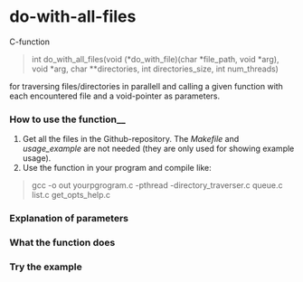# do-with-all-files
C-function 

> int do_with_all_files(void (\*do_with_file)(char \*file_path, void \*arg), void \*arg, char \*\*directories, int directories_size, int num_threads)
> 
for traversing files/directories in parallell and calling a given function with each encountered file and a void-pointer as parameters. 

### How to use the function__ 
1. Get all the files in the Github-repository. The *Makefile* and *usage_example* are not needed (they are only used for showing example usage). 
2. Use the function in your program and compile like:
  > gcc -o out yourpgrogram.c -pthread -directory_traverser.c queue.c list.c get_opts_help.c

### Explanation of parameters


### What the function does

### Try the example
